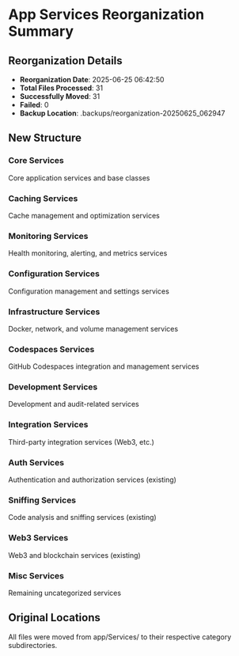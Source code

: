 # App Services Reorganization Summary

## Reorganization Details

- **Reorganization Date**: 2025-06-25 06:42:50
- **Total Files Processed**: 31
- **Successfully Moved**: 31
- **Failed**: 0
- **Backup Location**: .backups/reorganization-20250625_062947

## New Structure

### Core Services
Core application services and base classes

### Caching Services
Cache management and optimization services

### Monitoring Services
Health monitoring, alerting, and metrics services

### Configuration Services
Configuration management and settings services

### Infrastructure Services
Docker, network, and volume management services

### Codespaces Services
GitHub Codespaces integration and management services

### Development Services
Development and audit-related services

### Integration Services
Third-party integration services (Web3, etc.)

### Auth Services
Authentication and authorization services (existing)

### Sniffing Services
Code analysis and sniffing services (existing)

### Web3 Services
Web3 and blockchain services (existing)

### Misc Services
Remaining uncategorized services

## Original Locations

All files were moved from app/Services/ to their respective category subdirectories.
